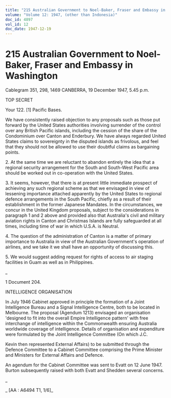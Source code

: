 ```yaml
---
title: "215 Australian Government to Noel-Baker, Fraser and Embassy in Washington"
volume: "Volume 12: 1947, (other than Indonesia)"
doc_id: 4897
vol_id: 12
doc_date: 1947-12-19
---
```


# 215 Australian Government to Noel-Baker, Fraser and Embassy in Washington

Cablegram 351, 298, 1469 CANBERRA, 19 December 1947, 5.45 p.m.

TOP SECRET

Your 122. [1] Pacific Bases.

We have consistently raised objection to any proposals such as those put forward by the United States authorities involving surrender of the control over any British Pacific islands, including the cession of the share of the Condominium over Canton and Enderbury. We have always regarded United States claims to sovereignty in the disputed islands as frivolous, and feel that they should not be allowed to use their doubtful claims as bargaining points.

2\. At the same time we are reluctant to abandon entirely the idea that a regional security arrangement for the South and South-West Pacific area should be worked out in co-operation with the United States.

3\. It seems, however, that there is at present little immediate prospect of achieving any such regional scheme as that we envisaged in view of lessening importance attached apparently by the United States to regional defence arrangements in the South Pacific, chiefly as a result of their establishment in the former Japanese Mandates. In the circumstances, we concur in the United Kingdom proposals, subject to the considerations in paragraph 1 and 2 above and provided also that Australia's civil and military aviation rights in Canton and Christmas Islands are fully safeguarded at all times, including time of war in which U.S.A. is Neutral.

4\. The question of the administration of Canton is a matter of primary importance to Australia in view of the Australian Government's operation of airlines, and we take it we shall have an opportunity of discussing this.

5\. We would suggest adding request for rights of access to air staging facilities in Guam as well as in Philippines.

_

1 Document 204.

INTELLIGENCE ORGANISATION

In July 1946 Cabinet approved in principle the formation of a Joint Intelligence Bureau and a Signal Intelligence Centre, both to be located in Melbourne. The proposal (Agendum 1213) envisaged an organisation 'designed to fit into the overall Empire Intelligence pattern' with free interchange of intelligence within the Commonwealth ensuring Australia worldwide coverage of intelligence. Details of organisation and expenditure were formulated by the Joint Intelligence Committee (On which J.C.

Kevin then represented External Affairs) to be submitted through the Defence Committee to a Cabinet Committee comprising the Prime Minister and Ministers for External Affairs and Defence.

An agendum for the Cabinet Committee was sent to Evatt on 12 June 1947. Burton subsequently raised with both Evatt and Shedden several concerns.

_

_ [AA : A6494 T1, 1/6]_
